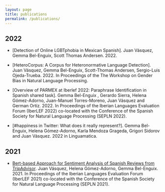 ```yaml
---
layout: page
title: publications
permalink: /publications/
---
```



## 2022

- [Detection of Online LGBTphobia in Mexican Spanish]. Juan Vásquez, Gemma Bel-Enguix, Scott Thomas Andersen. 2022.

- [HeteroCorpus: A Corpus for Heteronormative Language Detection]. Juan Vásquez, Gemma Bel-Enguix, Scott-Thomas Andersen, Sergio-Luis Ojeda-Trueba. 2022. In Proceedings of the The Workshop on Gender Bias in Natural Language Processing.

- [Overview of PARMEX at Iberlef 2022: Paraphrase Identification in Spanish shared task]. Gemma Bel-Enguix , Gerardo Sierra, Helena Gómez-Adorno, Juan-Manuel Torres-Moreno, Juan Vásquez and German Ortíz. 2022. In Proceedings of the Iberian Languages Evaluation Forum (IberLEF 2022) co-located with the Conference of the Spanish Society for Natural Language Processing (SEPLN 2022).

- [#happiness in Twitter: What does it really represent?]. Gemma Bel-Enguix, Helena Gómez-Adorno, Karla Mendoza Grageda, Grigori Sidorov and Juan Vásquez. 2022 in Linguamatica.


## 2021

- [Bert-based Approach for Sentiment Analysis of Spanish Reviews from TripAdvisor](http://ceur-ws.org/Vol-2943/restmex_paper6.pdf). Juan Vásquez, Helena Gómez-Adorno, Gemma Bel-Enguix. 2021. In Proceedings of the Iberian Languages Evaluation Forum (IberLEF 2021) co-located with the Conference of the Spanish Society for Natural Language Processing (SEPLN 2021).
